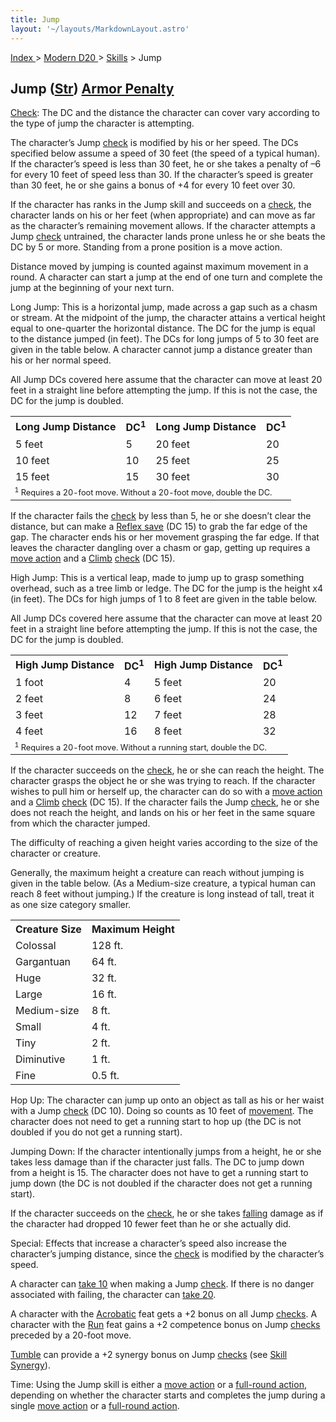 ```yaml
---
title: Jump
layout: '~/layouts/MarkdownLayout.astro'
---
```


[ Index ](/) > [ Modern D20 ](/modern.d20.srd) > [Skills](/modern.d20.srd/skills) > Jump

## Jump ([Str](/modern.d20.srd/basics/ability.scores)) [Armor Penalty](/modern.d20.srd/equipment/armor.general)

[Check](/modern.d20.srd/skills/skill.basics): The DC and the
distance the character can cover vary according to the type of jump the
character is attempting.

The character’s Jump [check](/modern.d20.srd/skills/skill.basics) is
modified by his or her speed. The DCs specified below assume a speed of 30
feet (the speed of a typical human). If the character’s speed is less than 30
feet, he or she takes a penalty of –6 for every 10 feet of speed less than 30.
If the character’s speed is greater than 30 feet, he or she gains a bonus of
+4 for every 10 feet over 30.

If the character has ranks in the Jump skill and succeeds on a
[check](/modern.d20.srd/skills/skill.basics), the character lands on
his or her feet (when appropriate) and can move as far as the character’s
remaining movement allows. If the character attempts a Jump
[check](/modern.d20.srd/skills/skill.basics) untrained, the
character lands prone unless he or she beats the DC by 5 or more. Standing
from a prone position is a move action.

Distance moved by jumping is counted against maximum movement in a round. A
character can start a jump at the end of one turn and complete the jump at the
beginning of your next turn.

Long Jump: This is a horizontal jump, made across a gap such as a chasm or
stream. At the midpoint of the jump, the character attains a vertical height
equal to one-quarter the horizontal distance. The DC for the jump is equal to
the distance jumped (in feet). The DCs for long jumps of 5 to 30 feet are
given in the table below. A character cannot jump a distance greater than his
or her normal speed.

All Jump DCs covered here assume that the character can move at least 20 feet
in a straight line before attempting the jump. If this is not the case, the DC
for the jump is doubled.


<table> <tr><th> Long Jump Distance</th><th> DC<sup>1</sup></th><th> Long Jump Distance</th><th> DC<sup>1</sup></th></tr> <tr><td> 5 feet</td><td> 5</td><td> 20 feet</td><td> 20 </td></tr> <tr class="shaded"><td> 10 feet</td><td> 10</td><td> 25 feet</td><td> 25 </td></tr> <tr><td> 15 feet</td><td> 15</td><td> 30 feet</td><td> 30 </td></tr> <tr><td colspan="4" style="font-size: .8em; text-align: left;"> <sup>1</sup> Requires a 20-foot move. Without a 20-foot move, double the DC. </td></tr> </table>


If the character fails the
[check](/modern.d20.srd/skills/skill.basics) by less than 5, he or
she doesn’t clear the distance, but can make a [Reflex save](/modern.d20.srd/basics/saving.throws) (DC 15) to grab the far edge of
the gap. The character ends his or her movement grasping the far edge. If that
leaves the character dangling over a chasm or gap, getting up requires a [move action](/modern.d20.srd/combat/move.actions) and a
[Climb](/modern.d20.srd/skills/climb)
[check](/modern.d20.srd/skills/skill.basics) (DC 15).

High Jump: This is a vertical leap, made to jump up to grasp something
overhead, such as a tree limb or ledge. The DC for the jump is the height x4
(in feet). The DCs for high jumps of 1 to 8 feet are given in the table below.

All Jump DCs covered here assume that the character can move at least 20 feet
in a straight line before attempting the jump. If this is not the case, the DC
for the jump is doubled.


<table><tr><th> High Jump Distance</th> <th>DC<sup>1</sup></th> <th>High Jump Distance</th> <th>DC<sup>1</sup></th></tr> <tr><td> 1 foot</td><td> 4</td><td> 5 feet</td><td> 20 </td></tr> <tr class="shaded"><td> 2 feet</td><td> 8</td><td> 6 feet</td><td> 24 </td></tr> <tr><td> 3 feet</td><td> 12</td><td> 7 feet</td><td> 28 </td></tr> <tr class="shaded"><td> 4 feet</td><td> 16</td><td> 8 feet</td><td> 32 </td></tr> <tr><td colspan="4" style="font-size: .8em; text-align: left;"> <sup>1</sup> Requires a 20-foot move. Without a running start, double the DC. </td></tr> </table>


If the character succeeds on the
[check](/modern.d20.srd/skills/skill.basics), he or she can reach
the height. The character grasps the object he or she was trying to reach. If
the character wishes to pull him or herself up, the character can do so with a
[move action](/modern.d20.srd/combat/move.actions) and a
[Climb](/modern.d20.srd/skills/climb)
[check](/modern.d20.srd/skills/skill.basics) (DC 15). If the
character fails the Jump
[check](/modern.d20.srd/skills/skill.basics), he or she does not
reach the height, and lands on his or her feet in the same square from which
the character jumped.

The difficulty of reaching a given height varies according to the size of the
character or creature.

Generally, the maximum height a creature can reach without jumping is given in
the table below. (As a Medium-size creature, a typical human can reach 8 feet
without jumping.) If the creature is long instead of tall, treat it as one
size category smaller.


<table> <tr> <th>Creature Size</th> <th>Maximum Height</th> </tr> <tr><td> Colossal</td><td> 128 ft. </td></tr> <tr class="shaded"><td> Gargantuan</td><td> 64 ft. </td></tr> <tr><td> Huge</td><td> 32 ft. </td></tr> <tr class="shaded"><td> Large</td><td> 16 ft. </td></tr> <tr><td> Medium-size</td><td> 8 ft. </td></tr> <tr class="shaded"><td> Small</td><td> 4 ft. </td></tr> <tr><td> Tiny</td><td> 2 ft. </td></tr> <tr class="shaded"><td> Diminutive</td><td> 1 ft. </td></tr> <tr><td> Fine</td><td> 0.5 ft. </td></tr> </table>


Hop Up: The character can jump up onto an object as tall as his or her waist
with a Jump [check](/modern.d20.srd/skills/skill.basics) (DC 10).
Doing so counts as 10 feet of
[movement](/modern.d20.srd/combat/movement.and.position). The character does
not need to get a running start to hop up (the DC is not doubled if you do not
get a running start).

Jumping Down: If the character intentionally jumps from a height, he or she
takes less damage than if the character just falls. The DC to jump down from a
height is 15. The character does not have to get a running start to jump down
(the DC is not doubled if the character does not get a running start).

If the character succeeds on the
[check](/modern.d20.srd/skills/skill.basics), he or she takes
[falling](/modern.d20.srd/environment.hazards/falling) damage as if the
character had dropped 10 fewer feet than he or she actually did.

Special: Effects that increase a character’s speed also increase the
character’s jumping distance, since the
[check](/modern.d20.srd/skills/skill.basics) is modified by the
character’s speed.

A character can [take 10](/modern.d20.srd/skills/skill.basics) when
making a Jump [check](/modern.d20.srd/skills/skill.basics). If there
is no danger associated with failing, the character can [take 20](/modern.d20.srd/skills/skill.basics).

A character with the [Acrobatic](/modern.d20.srd/feats/acrobatic) feat gets a
+2 bonus on all Jump [checks](/modern.d20.srd/skills/skill.basics).
A character with the [Run](/modern.d20.srd/feats/run) feat gains a +2
competence bonus on Jump
[checks](/modern.d20.srd/skills/skill.basics) preceded by a 20-foot
move.

[Tumble](/modern.d20.srd/skills/tumble) can provide a +2 synergy bonus on Jump
[checks](/modern.d20.srd/skills/skill.basics) (see [Skill Synergy](/modern.d20.srd/skills/skill.basics)).

Time: Using the Jump skill is either a [move action](/modern.d20.srd/combat/move.actions) or a [full-round action](/modern.d20.srd/combat/full.round.actions), depending on whether the
character starts and completes the jump during a single [move action](/modern.d20.srd/combat/move.actions) or a [full-round action](/modern.d20.srd/combat/full.round.actions).

